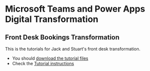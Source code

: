 # Microsoft Teams and Power Apps Digital Transformation
## Front Desk Bookings Transformation

This is the tutorials for Jack and Stuart's front desk transformation.

* You should [download the tutorial files](https://github.com/stuartridout/frontdesktransformation/archive/refs/heads/main.zip)
* Check the [Tutorial instructions](https://github.com/stuartridout/frontdesktransformation/wiki) 
